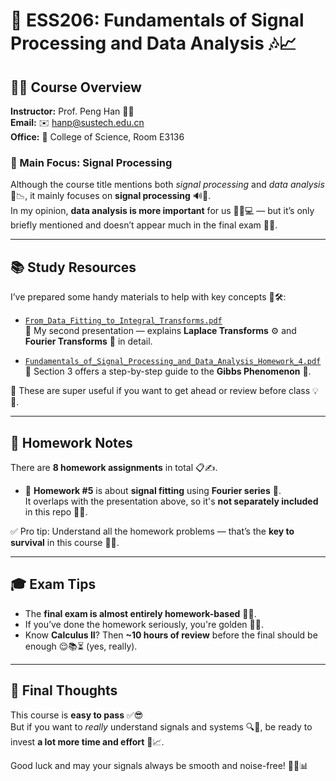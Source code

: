 # 📡 ESS206: Fundamentals of Signal Processing and Data Analysis 🎶📈

## 👨‍🏫 Course Overview

**Instructor:** Prof. Peng Han 👨‍🔬  
**Email:** ✉️ hanp@sustech.edu.cn  
**Office:** 🏢 College of Science, Room E3136  

### 🎯 Main Focus: Signal Processing

Although the course title mentions both *signal processing* and *data analysis* 🧠📉, it mainly focuses on **signal processing** 🔊📐.  
In my opinion, **data analysis is more important** for us 🤷‍♂️💻 — but it’s only briefly mentioned and doesn’t appear much in the final exam 😤📄.

---

## 📚 Study Resources

I’ve prepared some handy materials to help with key concepts 📖🛠️:

- [`From_Data_Fitting_to_Integral_Transforms.pdf`](https://github.com/JIhaozheng/SUSTech_ESS_Course_Materials/blob/main/ESS206%20Fundamentals%20of%20Signal%20Processing%20and%20Data%20Analysis/presentation/From_Data_Fitting_to_Integral_Transforms.pdf)  
  🧾 My second presentation — explains **Laplace Transforms** ⚙️ and **Fourier Transforms** 🎵 in detail.

- [`Fundamentals_of_Signal_Processing_and_Data_Analysis_Homework_4.pdf`](https://github.com/JIhaozheng/SUSTech_ESS_Course_Materials/blob/main/ESS206%20Fundamentals%20of%20Signal%20Processing%20and%20Data%20Analysis/homework/Fundamentals_of_Signal_Processing_and_Data_Analysis_Homework_4.pdf)  
  📌 Section 3 offers a step-by-step guide to the **Gibbs Phenomenon** 🎢.

📎 These are super useful if you want to get ahead or review before class 💡🚀.

---

## 📝 Homework Notes

There are **8 homework assignments** in total 📋✍️.

- 🧩 **Homework #5** is about **signal fitting** using **Fourier series** 🎼.  
  It overlaps with the presentation above, so it's **not separately included** in this repo 🔄📂.

✅ Pro tip: Understand all the homework problems — that’s the **key to survival** in this course 🔑🧠.

---

## 🎓 Exam Tips

- The **final exam is almost entirely homework-based** 🔁📘.
- If you’ve done the homework seriously, you're golden 💪💯.
- Know **Calculus II**? Then **~10 hours of review** before the final should be enough 😌📚⏳ (yes, really).

---

## 💬 Final Thoughts

This course is **easy to pass** ✅😎  
But if you want to *really* understand signals and systems 🔍🧠, be ready to invest **a lot more time and effort** 💼📈.

Good luck and may your signals always be smooth and noise-free! 📡✨📊
